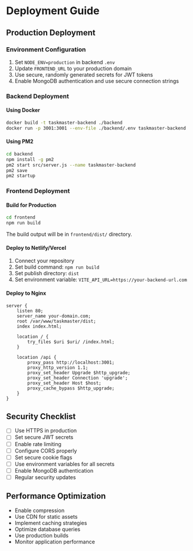 # Deployment Guide

## Production Deployment

### Environment Configuration

1. Set `NODE_ENV=production` in backend `.env`
2. Update `FRONTEND_URL` to your production domain
3. Use secure, randomly generated secrets for JWT tokens
4. Enable MongoDB authentication and use secure connection strings

### Backend Deployment

#### Using Docker

```bash
docker build -t taskmaster-backend ./backend
docker run -p 3001:3001 --env-file ./backend/.env taskmaster-backend
```

#### Using PM2

```bash
cd backend
npm install -g pm2
pm2 start src/server.js --name taskmaster-backend
pm2 save
pm2 startup
```

### Frontend Deployment

#### Build for Production

```bash
cd frontend
npm run build
```

The build output will be in `frontend/dist/` directory.

#### Deploy to Netlify/Vercel

1. Connect your repository
2. Set build command: `npm run build`
3. Set publish directory: `dist`
4. Set environment variable: `VITE_API_URL=https://your-backend-url.com`

#### Deploy to Nginx

```nginx
server {
    listen 80;
    server_name your-domain.com;
    root /var/www/taskmaster/dist;
    index index.html;

    location / {
        try_files $uri $uri/ /index.html;
    }

    location /api {
        proxy_pass http://localhost:3001;
        proxy_http_version 1.1;
        proxy_set_header Upgrade $http_upgrade;
        proxy_set_header Connection 'upgrade';
        proxy_set_header Host $host;
        proxy_cache_bypass $http_upgrade;
    }
}
```

## Security Checklist

- [ ] Use HTTPS in production
- [ ] Set secure JWT secrets
- [ ] Enable rate limiting
- [ ] Configure CORS properly
- [ ] Set secure cookie flags
- [ ] Use environment variables for all secrets
- [ ] Enable MongoDB authentication
- [ ] Regular security updates

## Performance Optimization

- Enable compression
- Use CDN for static assets
- Implement caching strategies
- Optimize database queries
- Use production builds
- Monitor application performance
